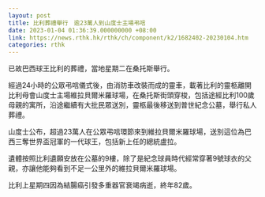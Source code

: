 ```yaml
---
layout: post
title: 比利葬禮舉行　逾23萬人到山度士主場弔唁
date: 2023-01-04 01:36:39.000000000 +08:00
link: https://news.rthk.hk/rthk/ch/component/k2/1682402-20230104.htm
categories: rthk
---
```


已故巴西球王比利的葬禮，當地星期二在桑托斯舉行。

經過24小時的公眾弔唁儀式後，由消防車改裝而成的靈車，載著比利的靈柩離開比利母會山度士主場維拉貝爾米羅球場，在桑托斯街頭穿梭，包括途經比利100歲母親的寓所，沿途繼續有大批民眾送別，靈柩最後移送到普世紀念公墓，舉行私人葬禮。

山度士公布，超過23萬人在公眾弔唁環節來到維拉貝爾米羅球場，送別這位為巴西三奪世界盃冠軍的一代球王，包括新上任的總統盧拉。

遺體按照比利遺願安放在公墓的9樓，除了是紀念球員時代經常穿著9號球衣的父親，亦讓他能夠看到不足一公里外的維拉貝爾米羅球場。

比利上星期四因為結腸癌引發多重器官衰竭病逝，終年82歲。
